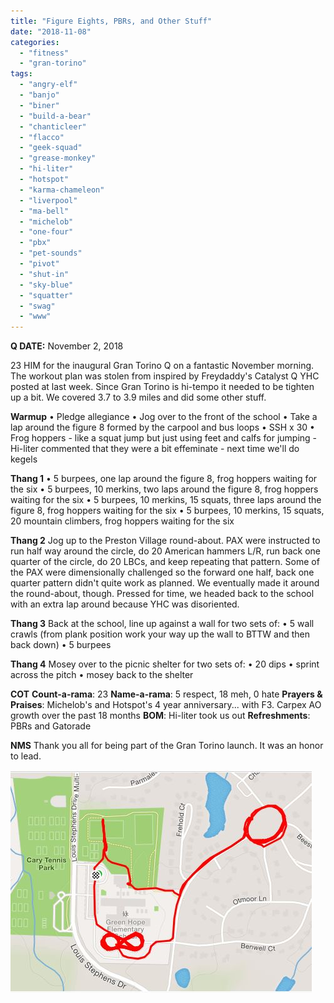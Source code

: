 ```yaml
---
title: "Figure Eights, PBRs, and Other Stuff"
date: "2018-11-08"
categories: 
  - "fitness"
  - "gran-torino"
tags: 
  - "angry-elf"
  - "banjo"
  - "biner"
  - "build-a-bear"
  - "chanticleer"
  - "flacco"
  - "geek-squad"
  - "grease-monkey"
  - "hi-liter"
  - "hotspot"
  - "karma-chameleon"
  - "liverpool"
  - "ma-bell"
  - "michelob"
  - "one-four"
  - "pbx"
  - "pet-sounds"
  - "pivot"
  - "shut-in"
  - "sky-blue"
  - "squatter"
  - "swag"
  - "www"
---
```


**Q DATE:** November 2, 2018

23 HIM for the inaugural Gran Torino Q on a fantastic November morning. The workout plan was stolen from inspired by Freydaddy's Catalyst Q YHC posted at last week. Since Gran Torino is hi-tempo it needed to be tighten up a bit. We covered 3.7 to 3.9 miles and did some other stuff.

**Warmup** • Pledge allegiance • Jog over to the front of the school • Take a lap around the figure 8 formed by the carpool and bus loops • SSH x 30 • Frog hoppers - like a squat jump but just using feet and calfs for jumping - Hi-liter commented that they were a bit effeminate - next time we'll do kegels

**Thang 1** • 5 burpees, one lap around the figure 8, frog hoppers waiting for the six • 5 burpees, 10 merkins, two laps around the figure 8, frog hoppers waiting for the six • 5 burpees, 10 merkins, 15 squats, three laps around the figure 8, frog hoppers waiting for the six • 5 burpees, 10 merkins, 15 squats, 20 mountain climbers, frog hoppers waiting for the six

**Thang 2** Jog up to the Preston Village round-about. PAX were instructed to run half way around the circle, do 20 American hammers L/R, run back one quarter of the circle, do 20 LBCs, and keep repeating that pattern. Some of the PAX were dimensionally challenged so the forward one half, back one quarter pattern didn't quite work as planned. We eventually made it around the round-about, though. Pressed for time, we headed back to the school with an extra lap around because YHC was disoriented.

**Thang 3** Back at the school, line up against a wall for two sets of: • 5 wall crawls (from plank position work your way up the wall to BTTW and then back down) • 5 burpees

**Thang 4** Mosey over to the picnic shelter for two sets of: • 20 dips • sprint across the pitch • mosey back to the shelter

**COT** **Count-a-rama**: 23 **Name-a-rama**: 5 respect, 18 meh, 0 hate **Prayers & Praises**: Michelob's and Hotspot's 4 year anniversary... with F3. Carpex AO growth over the past 18 months **BOM**: Hi-liter took us out **Refreshments**: PBRs and Gatorade

**NMS** Thank you all for being part of the Gran Torino launch. It was an honor to lead.

![GT-Strava.JPG](images/GT-Strava.jpg)

